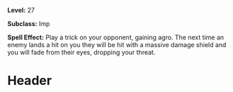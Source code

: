 <!-- TITLE: Skill: Shenanigans -->
<!-- SUBTITLE: When you absolutely, positively, just have to be a flaming nuisance. -->

**Level:** 27

**Subclass:** Imp

**Spell Effect:** Play a trick on your opponent, gaining agro.  The next time an enemy lands a hit on you they will be hit with a massive damage shield and you will fade from their eyes, dropping your threat.

# Header